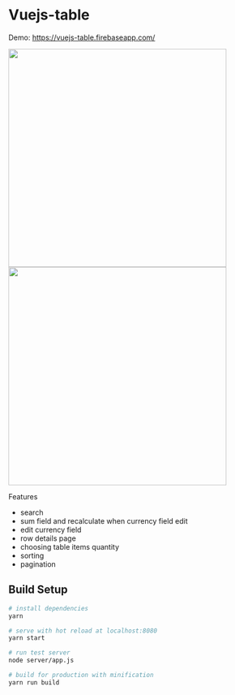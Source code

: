 # Vuejs-table

Demo: https://vuejs-table.firebaseapp.com/

<img src="https://user-images.githubusercontent.com/27053664/44296565-1b4e2600-a2ca-11e8-883c-6d89322c91f9.png" width="430" height="auto" /> <img src="https://user-images.githubusercontent.com/27053664/44296599-b8a95a00-a2ca-11e8-95ef-d64f247efcbd.png" width="430" height="auto" />

Features
- search
- sum field and recalculate when currency field edit
- edit currency field
- row details page
- choosing table items quantity
- sorting 
- pagination

## Build Setup

``` bash
# install dependencies
yarn

# serve with hot reload at localhost:8080
yarn start

# run test server
node server/app.js

# build for production with minification
yarn run build

```
